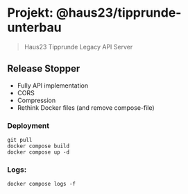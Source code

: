 # Projekt: @haus23/tipprunde-unterbau

> Haus23 Tipprunde Legacy API Server

## Release Stopper

- Fully API implementation
- CORS
- Compression
- Rethink Docker files (and remove compose-file)

### Deployment

    git pull
    docker compose build
    docker compose up -d

### Logs:

    docker compose logs -f
